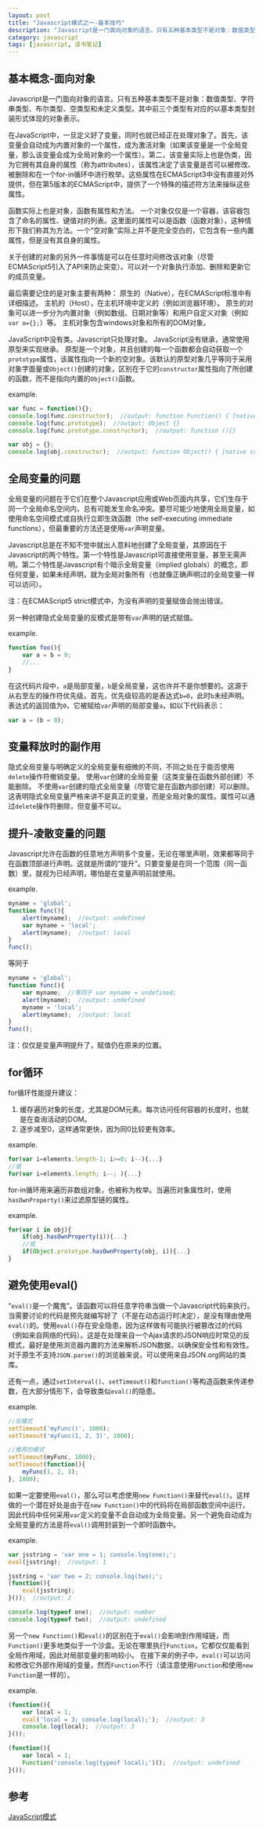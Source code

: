 ```yaml
---
layout: post
title: "Javascript模式之一-基本技巧"
description: "Javascript是一门面向对象的语言。只有五种基本类型不是对象：数值类型、字符串类型、布尔类型、空类型和未定义类型。其中前三个类型有对应的以基本类型封装形式体现的对象表示。"
category: javascript
tags: [javascript, 读书笔记]
---
```



基本概念-面向对象
------------------
Javascript是一门面向对象的语言。只有五种基本类型不是对象：数值类型、字符串类型、布尔类型、空类型和未定义类型。其中前三个类型有对应的以基本类型封装形式体现的对象表示。

在JavaScript中，一旦定义好了变量，同时也就已经正在处理对象了。首先，该变量会自动成为内置对象的一个属性，成为激活对象（如果该变量是一个全局变量，那么该变量会成为全局对象的一个属性）。第二，该变量实际上也是伪类，因为它拥有其自身的属性（称为attributes），该属性决定了该变量是否可以被修改、被删除和在一个for-in循环中进行枚举。这些属性在ECMAScript3中没有直接对外提供，但在第5版本的ECMAScript中，提供了一个特殊的描述符方法来操纵这些属性。

函数实际上也是对象，函数有属性和方法。
一个对象仅仅是一个容器，该容器包含了命名的属性、键值对的列表。这里面的属性可以是函数（函数对象），这种情形下我们称其为方法。一个“空对象”实际上并不是完全空白的，它包含有一些内置属性，但是没有其自身的属性。

关于创建的对象的另外一件事情是可以在任意时间修改该对象（尽管ECMAScript5引入了API来防止突变）。可以对一个对象执行添加、删除和更新它的成员变量。

最后需要记住的是对象主要有两种：
原生的（Native），在ECMAScript标准中有详细描述。
主机的（Host），在主机环境中定义的（例如浏览器环境）。
原生的对象可以进一步分为内置对象（例如数组、日期对象等）和用户自定义对象（例如`var o={};`）等。
主机对象包含windows对象和所有的DOM对象。

JavaScript中没有类。Javascript只处理对象。
JavaScript没有继承，通常使用原型来实现继承。
原型是一个对象，并且创建的每一个函数都会自动获取一个`prototype`属性，该属性指向一个新的空对象。该默认的原型对象几乎等同于采用对象字面量或`Object()`创建的对象，区别在于它的`constructor`属性指向了所创建的函数，而不是指向内置的`Object()`函数。

example.

```js
var func = function(){};
console.log(func.constructor);  //output: function Function() { [native code] }
console.log(func.prototype);  //output: Object {}
console.log(func.prototype.constructor);  //output: function (){}

var obj = {};
console.log(obj.constructor);  //output: function Object() { [native code] }
```


全局变量的问题
----------------
全局变量的问题在于它们在整个Javascript应用或Web页面内共享，它们生存于同一个全局命名空间内，总有可能发生命名冲突。要尽可能少地使用全局变量，如使用命名空间模式或自执行立即生效函数（the self-executing immediate functions），但最重要的方法还是使用`var`声明变量。

Javascript总是在不知不觉中就出人意料地创建了全局变量，其原因在于Javascript的两个特性。第一个特性是Javascript可直接使用变量，甚至无需声明。第二个特性是Javascript有个暗示全局变量（implied globals）的概念，即任何变量，如果未经声明，就为全局对象所有（也就像正确声明过的全局变量一样可以访问）。

注：在ECMAScript5 strict模式中，为没有声明的变量赋值会抛出错误。

另一种创建隐式全局变量的反模式是带有`var`声明的链式赋值。

example.
	
```js
function foo(){
	var a = b = 0;
	//...
}
```

在这代码片段中，`a`是局部变量，`b`是全局变量，这也许并不是你想要的。这源于从右至左的操作符优先级。首先，优先级较高的是表达式`b=0`，此时`b`未经声明。表达式的返回值为`0`，它被赋给`var`声明的局部变量`a`，如以下代码表示：

```js
var a = (b = 0);
```


变量释放时的副作用
-------------------
隐式全局变量与明确定义的全局变量有细微的不同，不同之处在于能否使用`delete`操作符撤销变量。
使用`var`创建的全局变量（这类变量在函数外部创建）不能删除。
不使用`var`创建的隐式全局变量（尽管它是在函数内部创建）可以删除。
这表明隐式全局变量严格来讲不是真正的变量，而是全局对象的属性。属性可以通过`delete`操作符删除，但变量不可以。


提升-凌散变量的问题
--------------------
Javascript允许在函数的任意地方声明多个变量，无论在哪里声明，效果都等同于在函数顶部进行声明。这就是所谓的“提升”。只要变量是在同一个范围（同一函数）里，就视为已经声明，哪怕是在变量声明前就使用。

example.

```js
myname = 'global';
function func(){
	alert(myname);  //output: undefined
	var myname = 'local';
   	alert(myname);  //output: local
}
func();
```

等同于

```js
myname = 'global';
function func(){
	var myname;  //等同于 var myname = undefined;
	alert(myname);  //output: undefined
	myname = 'local';
	alert(myname);  //output: local
}
func();
```

注：仅仅是变量声明提升了，赋值仍在原来的位置。


for循环
--------
for循环性能提升建议：
1. 缓存遍历对象的长度，尤其是DOM元素。每次访问任何容器的长度时，也就是在查询活动的DOM。
2. 逐步减至0，这样通常更快，因为同0比较更有效率。

example.

```js
for(var i=elements.length-1; i>=0; i--){...}
//或
for(var i=elements.length; i--; ){...}
```

for-in循环用来遍历非数组对象，也被称为枚举。当遍历对象属性时，使用`hasOwnProperty()`来过滤原型链的属性。

example.

```js
for(var i in obj){
	if(obj.hasOwnProperty(i)){...}
	//或
	if(Object.prototype.hasOwnProperty(obj, i)){...}
}
```


避免使用eval()
---------------
“`eval()`是一个魔鬼”。该函数可以将任意字符串当做一个Javascript代码来执行。当需要讨论的代码是预先就编写好了（不是在动态运行时决定），是没有理由使用`eval()`的。使用`eval()`存在安全隐患，因为这样做有可能执行被篡改过的代码（例如来自网络的代码）。这是在处理来自一个Ajax请求的JSON响应时常见的反模式，最好是使用浏览器内置的方法来解析JSON数据，以确保安全性和有效性。对于原生不支持`JSON.parse()`的浏览器来说，可以使用来自JSON.org网站的类库。

还有一点，通过`setInterval()`、`setTimeout()`和`function()`等构造函数来传递参数，在大部分情形下，会导致类似`eval()`的隐患。

example.

```js
//反模式 
setTimeout('myFunc()', 1000);
setTimeout('myFunc(1, 2, 3)', 1000);

//推荐的模式 
setTimeout(myFunc, 1000);
setTimeout(function(){
	myFunc(1, 2, 3);
}, 1000);
```


如果一定要使用`eval()`，那么可以考虑使用`new Function()`来替代`eval()`。这样做的一个潜在好处是由于在`new Function()`中的代码将在局部函数空间中运行，因此代码中任何采用`var`定义的变量不会自动成为全局变量。另一个避免自动成为全局变量的方法是将`eval()`调用封装到一个即时函数中。

example.

```js
var jsstring = 'var one = 1; console.log(one);';
eval(jsstring);  //output: 1

jsstring = 'var two = 2; console.log(two);';
(function(){
	eval(jsstring);
}());  //output: 2

console.log(typeof one);  //output: number
console.log(typeof two);  //output: undefined
```

另一个`new Function()`和`eval()`的区别在于`eval()`会影响到作用域链，而`Function()`更多地类似于一个沙盒。无论在哪里执行`Function`，它都仅仅能看到全局作用域，因此对局部变量的影响较小。
在接下来的例子中，`eval()`可以访问和修改它外部作用域的变量，然而`Function`不行（请注意使用`Function`和使用`new Function`是一样的）。

example.

```js
(function(){
	var local = 1;
	eval('local = 3; console.log(local);');  //output: 3
	console.log(local);  //output: 3
}());

(function(){
	var local = 1;
	Function('console.log(typeof local);')();  //output: undefined
}());
```


参考
-----
[JavaScript模式](http://book.douban.com/subject/11506062/)